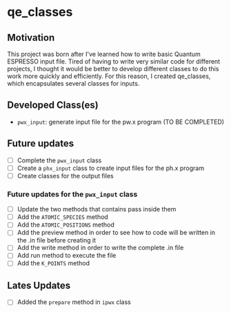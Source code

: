 # qe_classes

## Motivation
This project was born after I've learned how to write basic Quantum ESPRESSO input file. Tired of having to write very similar code for different projects, I thought it would be better to develop different classes to do this work more quickly and efficiently. For this reason, I created qe_classes, which encapsulates several classes for inputs.

## Developed Class(es)
- `pwx_input`: generate input file for the pw.x program (TO BE COMPLETED)


## Future updates
- [ ] Complete the `pwx_input` class
- [ ] Create a `phx_input` class to create input files for the ph.x program
- [ ] Create classes for the output files

### Future updates for the `pwx_input` class
- [ ] Update the two methods that contains pass inside them
- [ ] Add the `ATOMIC_SPECIES` method
- [ ] Add the `ATOMIC_POSITIONS` method
- [ ] Add the preview method in order to see how to code will be written in the .in file before creating it
- [ ] Add the write method in order to write the complete .in file
- [ ] Add run method to execute the file
- [ ] Add the `K_POINTS` method

## Lates Updates
- [ ] Added the `prepare` method in `ipwx` class
